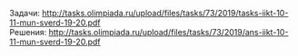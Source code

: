 Задачи: http://tasks.olimpiada.ru/upload/files/tasks/73/2019/tasks-iikt-10-11-mun-sverd-19-20.pdf <br>
Решения: http://tasks.olimpiada.ru/upload/files/tasks/73/2019/ans-iikt-10-11-mun-sverd-19-20.pdf
